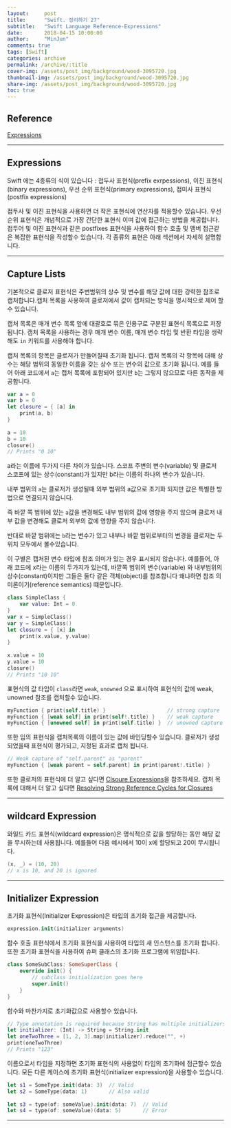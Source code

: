 ```yaml
---
layout:     post
title:      "Swift. 정리하기 27"
subtitle:   "Swift Language Reference-Expressions"
date:       2018-04-15 10:00:00
author:     "MinJun"
comments: true 
tags: [Swift]
categories: archive
permalink: /archive/:title
cover-img: /assets/post_img/background/wood-3095720.jpg
thumbnail-img: /assets/post_img/background/wood-3095720.jpg
share-img: /assets/post_img/background/wood-3095720.jpg
toc: true
---
```


## Reference 


[Expressions](https://developer.apple.com/library/content/documentation/Swift/Conceptual/Swift_Programming_Language/Expressions.html#//apple_ref/doc/uid/TP40014097-CH32-ID383)<br>

---

## Expressions 

Swift 에는 4종류의 식이 있습니다 : 접두사 표현식(prefix exrpessions), 이진 표현식(binary expressions), 우선 순위 표현식(primary expressions),  접미사 표현식(postfix expressions) 

접두사 및 이진 표현식을 사용하면 더 작은 표현식에 연산자를 적용할수 있습니다. 우선순위 표현식은 개념적으로 가장 간단한 표현식 이며 값에 접근하는 방법을 제공합니다. 접두어 및 이진 표현식과 같은 postfixes 표현식을 사용하여 함수 호출 및 맴버 접근같은 복잡한 표현식을 작성할수 있습니다. 각 종류의 표현은 아래 섹션에서 자세히 설명합니다.


---

## Capture Lists

기본적으로 클로저 표현식은 주변범위의 상수 및 변수를 해당 값에 대한 강력한 참조로 캡처합니다.캡처 목록을 사용하여 클로저에서 값이 캡처되는 방식을 명시적으로 제어 할수 있습니다.

캡처 목록은 매개 변수 목록 앞에 대괄호로 묶은 인용구로 구분된 표현식 목록으로 저장됩니다. 캡처 목록을 사용하는 경우 매개 변수 이름, 매개 변수 타입 및 반환 타입을 생략해도 `in` 키워드를 사용해야 합니다. 

캡처 목록의 항목은 클로저가 만들어질때 초기화 됩니다. 캡처 목록의 각 항목에 대해 상수는 해당 범위의 동일한 이름을 갖는 상수 또는 변수의 값으로 초기화 됩니다. 예를 들어 아래 코드에서 `a`는 캡처 목록에 포함되어 있지만 `b`는 그렇지 않으므로 다른 동작을 제공합니다.

```swift
var a = 0
var b = 0
let closure = { [a] in
    print(a, b)
}
 
a = 10
b = 10
closure()
// Prints "0 10"
```


a라는 이름에 두가지 다른 차이가 있습니다. 스코프 주변의 변수(variable) 및 클로저 스코프에 있는 상수(constant)가 있지만 b라는 이름의 하나의 변수가 있습니다.

내부 범위의 `a`는 클로저가 생성될때 외부 범위의 a값으로 초기화 되지만 값은 특별한 방법으로 연결되지 않습니다.

즉 바깥 쪽 범위에 있는 `a`값을 변경해도 내부 범위의 값에 영향을 주지 않으며 클로저 내부 값을 변경해도 클로저 외부의 값에 영향을 주지 않습니다.

반대로 바깥 범위에는 `b`라는 변수가 있고 내부나 바깥 범위로부터의 변경을 클로저는 두 위치 모두에서 볼수있습니다.

이 구별은 캡처된 변수 타입에 참조 의미가 있는 경우 표시되지 않습니다. 예를들어, 아래 코드에 x라는 이름의 두가지가 있는데, 바깥쪽 범위의 변수(variable) 와 내부범위의 상수(constant)이지만 그들은 둘다 같은 객체(object)를 참조합니다 왜냐하면 참조 의미론이기(reference semantics) 떄문입니다.

```swift
class SimpleClass {
    var value: Int = 0
}
var x = SimpleClass()
var y = SimpleClass()
let closure = { [x] in
    print(x.value, y.value)
}
 
x.value = 10
y.value = 10
closure()
// Prints "10 10"
```



표현식의 값 타입이 `class`라면 `weak`, `unowned` 으로 표시하여 표현식의 값에 weak, unowned 참조를 캡처할수 있습니다. 

```swift
myFunction { print(self.title) }                    // strong capture
myFunction { [weak self] in print(self!.title) }    // weak capture
myFunction { [unowned self] in print(self.title) }  // unowned capture
```

또한 임의 표현식을 캡처목록의 이름이 있는 값에 바인딩할수 있습니다. 클로저가 생성되었을때 표현식이 평가되고, 지정된 효과로 캡처 됩니다. 


```swift
// Weak capture of "self.parent" as "parent"
myFunction { [weak parent = self.parent] in print(parent!.title) }
```

또한 클로저의 표현식에 더 알고 싶다면 [Clsoure Expressions](https://developer.apple.com/library/content/documentation/Swift/Conceptual/Swift_Programming_Language/Closures.html#//apple_ref/doc/uid/TP40014097-CH11-ID95)을 참조하세요. 캡처 목록에 대해서 더 알고 싶다면 [Resolving Strong Reference Cycles for Closures](https://developer.apple.com/library/content/documentation/Swift/Conceptual/Swift_Programming_Language/AutomaticReferenceCounting.html#//apple_ref/doc/uid/TP40014097-CH20-ID57)

---

## wildcard Expression 

와일드 카드 표현식(wildcard expression)은 명식적으로 값을 할당하는 동안 해당 값을 무시하는데 사용됩니다. 예를들어 다음 예시에서 10이 x에 할당되고 20이 무시됩니다.

```swift
(x, _) = (10, 20)
// x is 10, and 20 is ignored
```

---

## Initializer Expression

초기화 표현식(Initializer Expression)은 타입의 초기화 접근을 제공합니다. 

```swift
expression.init(initializer arguments)
```

함수 호출 표현식에서 초기화 표현식을 사용하여 타입의 새 인스턴스를 초기화 합니다. 또한 초기화 표현식을 사용하여 슈퍼 클래스의 초기화 프로그램에 위임합니다.

```swift
class SomeSubClass: SomeSuperClass {
    override init() {
        // subclass initialization goes here
        super.init()
    }
}
```

함수와 마찬가지로 초기화값으로 사용할수 있습니다.

```swift
// Type annotation is required because String has multiple initializers.
let initializer: (Int) -> String = String.init
let oneTwoThree = [1, 2, 3].map(initializer).reduce("", +)
print(oneTwoThree)
// Prints "123"
```

이름으로서 타입을 지정하면 초기화 표현식의 사용없이 타입의 초기화에 접근할수 있습니다. 모든 다른 케이스에 초기화 표현식(initializer expression)을 사용할수 있습니다.

```swift
let s1 = SomeType.init(data: 3)  // Valid
let s2 = SomeType(data: 1)       // Also valid
 
let s3 = type(of: someValue).init(data: 7)  // Valid
let s4 = type(of: someValue)(data: 5)       // Error
```

---











